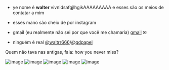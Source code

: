 - ye nome é **walter** vivnidsafgjlhgikAAAAAAAAA
 e esses são os meios de contatar a mim

- esses mano são cheio de por instagram 

- gmail (eu realmente não sei por que você me chamaria)
[gmail](w961171@gmail.com) ✉

- ninguém é real 
[@waltrr666](https://www.instagram.com/waltrr666/)/[@gdpapel](https://www.instagram.com/gabrielcudepapel/)

Quem não tava nas antigas, fala: how you never miss?

![image](https://img.shields.io/badge/Instagram-E4405F?style=for-the-badge&logo=instagram&logoColor=white) 
![image](https://img.shields.io/badge/JavaScript-323330?style=for-the-badge&logo=javascript&logoColor=F7DF1E)
![image](https://img.shields.io/badge/HTML5-E34F26?style=for-the-badge&logo=html5&logoColor=white)
![image](https://img.shields.io/badge/GitHub-100000?style=for-the-badge&logo=github&logoColor=white)
![image](https://img.shields.io/badge/Gmail-D14836?style=for-the-badge&logo=gmail&logoColor=white)
